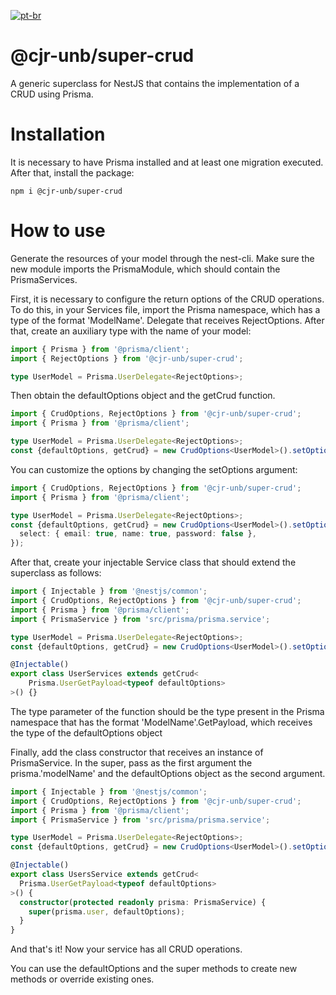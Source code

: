 [![pt-br](https://img.shields.io/badge/lang-pt--br-green.svg)](https://github.com/CJR-UnB/nestjs-prisma-super-crud/blob/main/README.pt-br.md)

# @cjr-unb/super-crud
A generic superclass for NestJS that contains the implementation of a CRUD using Prisma.

# Installation
It is necessary to have Prisma installed and at least one migration executed. After that, install the package:
```
npm i @cjr-unb/super-crud
```
# How to use
Generate the resources of your model through the nest-cli. Make sure the new module imports the PrismaModule, which should contain the PrismaServices.

First, it is necessary to configure the return options of the CRUD operations. To do this, in your Services file, import the Prisma namespace, which has a type of the format 'ModelName'. Delegate that receives RejectOptions. After that, create an auxiliary type with the name of your model:
```typescript
import { Prisma } from '@prisma/client';
import { RejectOptions } from '@cjr-unb/super-crud';

type UserModel = Prisma.UserDelegate<RejectOptions>;
```
Then obtain the defaultOptions object and the getCrud function.
```typescript
import { CrudOptions, RejectOptions } from '@cjr-unb/super-crud';
import { Prisma } from '@prisma/client';

type UserModel = Prisma.UserDelegate<RejectOptions>;
const {defaultOptions, getCrud} = new CrudOptions<UserModel>().setOptions({})
```
You can customize the options by changing the setOptions argument:
```typescript
import { CrudOptions, RejectOptions } from '@cjr-unb/super-crud';
import { Prisma } from '@prisma/client';

type UserModel = Prisma.UserDelegate<RejectOptions>;
const {defaultOptions, getCrud} = new CrudOptions<UserModel>().setOptions({
  select: { email: true, name: true, password: false },
});
```
After that, create your injectable Service class that should extend the superclass as follows:
```typescript
import { Injectable } from '@nestjs/common';
import { CrudOptions, RejectOptions } from '@cjr-unb/super-crud';
import { Prisma } from '@prisma/client';
import { PrismaService } from 'src/prisma/prisma.service';

type UserModel = Prisma.UserDelegate<RejectOptions>;
const {defaultOptions, getCrud} = new CrudOptions<UserModel>().setOptions({});

@Injectable()
export class UserServices extends getCrud<
    Prisma.UserGetPayload<typeof defaultOptions>
>() {}
```
The type parameter of the function should be the type present in the Prisma namespace that has the format 'ModelName'.GetPayload, which receives the type of the defaultOptions object

Finally, add the class constructor that receives an instance of PrismaService. In the super, pass as the first argument the prisma.'modelName' and the defaultOptions object as the second argument.
```typescript
import { Injectable } from '@nestjs/common';
import { CrudOptions, RejectOptions } from '@cjr-unb/super-crud';
import { Prisma } from '@prisma/client';
import { PrismaService } from 'src/prisma/prisma.service';

type UserModel = Prisma.UserDelegate<RejectOptions>;
const {defaultOptions, getCrud} = new CrudOptions<UserModel>().setOptions({});

@Injectable()
export class UsersService extends getCrud<
  Prisma.UserGetPayload<typeof defaultOptions>
>() {
  constructor(protected readonly prisma: PrismaService) {
    super(prisma.user, defaultOptions);
  }
}

```
And that's it! Now your service has all CRUD operations.

You can use the defaultOptions and the super methods to create new methods or override existing ones.